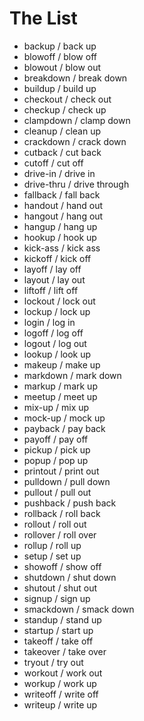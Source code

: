# The List

* backup / back up
* blowoff / blow off
* blowout / blow out
* breakdown / break down
* buildup / build up
* checkout / check out
* checkup / check up
* clampdown / clamp down
* cleanup / clean up
* crackdown / crack down
* cutback / cut back
* cutoff / cut off
* drive-in / drive in
* drive-thru / drive through
* fallback / fall back
* handout / hand out
* hangout / hang out
* hangup / hang up
* hookup / hook up
* kick-ass / kick ass
* kickoff / kick off
* layoff / lay off
* layout / lay out
* liftoff / lift off
* lockout / lock out
* lockup / lock up
* login / log in
* logoff / log off
* logout / log out
* lookup / look up
* makeup / make up
* markdown / mark down
* markup / mark up
* meetup / meet up
* mix-up / mix up
* mock-up / mock up
* payback / pay back
* payoff / pay off
* pickup / pick up
* popup / pop up
* printout / print out
* pulldown / pull down
* pullout / pull out
* pushback / push back
* rollback / roll back
* rollout / roll out
* rollover / roll over
* rollup / roll up
* setup / set up
* showoff / show off
* shutdown / shut down
* shutout / shut out
* signup / sign up
* smackdown / smack down
* standup / stand up
* startup / start up
* takeoff / take off
* takeover / take over
* tryout / try out
* workout / work out
* workup / work up
* writeoff / write off
* writeup / write up
